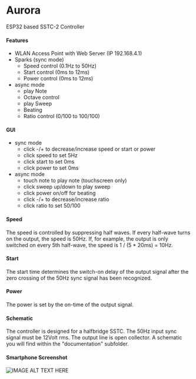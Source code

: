 # Aurora
ESP32 based SSTC-2 Controller
#### Features
* WLAN Access Point with Web Server (IP 192.168.4.1)
* Sparks (sync mode)
  * Speed control (0.1Hz to 50Hz)
  * Start control (0ms to 12ms)
  * Power control (0ms to 12ms)
* async mode
  * play Note
  * Octave control
  * play Sweep
  * Beating
  * Ratio control (0/100 to 100/100)

#### GUI
* sync mode
  * click -/+ to decrease/increase speed or start or power
  * click speed to set 5Hz
  * click start to set 0ms
  * click power to set 0ms
* async mode
  * touch note to play note (touchscreen only)
  * click sweep up/down to play sweep
  * click power on/off for beating
  * click -/+ to decrease/increase ratio
  * click ratio to set 50/100

#### Speed
The speed is controlled by suppressing half waves. If every half-wave turns on the output, the speed is 50Hz. If, for example, the output is only switched on every 5th half-wave, the speed is 1 / (5 * 20ms) = 10Hz.
#### Start
The start time determines the switch-on delay of the output signal after the zero crossing of the 50Hz sync signal has been recognized.
#### Power
The power is set by the on-time of the output signal.
#### Schematic
The controller is designed for a halfbridge SSTC. The 50Hz input sync signal must be 12Volt rms. The output line is open collector. A schematic you will find within the "documentation" subfolder.
#### Smartphone Screenshot
![IMAGE ALT TEXT HERE](https://www.dorstel.de/github/Aurora_v1.3.png)

